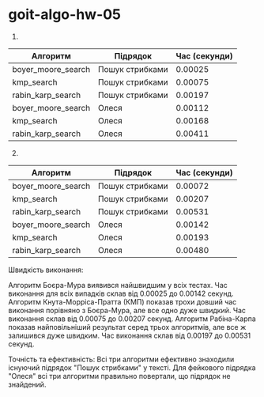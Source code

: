 # goit-algo-hw-05


1)

| Алгоритм                  | Підрядок              | Час (секунди)   |
|---------------------------|-----------------------|-----------------|
| boyer_moore_search        | Пошук стрибками       | 0.00025         |
| kmp_search                | Пошук стрибками       | 0.00075         |
| rabin_karp_search         | Пошук стрибками       | 0.00197         |
| boyer_moore_search        | Олеся                 | 0.00112         |
| kmp_search                | Олеся                 | 0.00168         |
| rabin_karp_search         | Олеся                 | 0.00411         |


2)

| Алгоритм                  | Підрядок              | Час (секунди)   |
|---------------------------|-----------------------|-----------------|
| boyer_moore_search        | Пошук стрибками       | 0.00072         |
| kmp_search                | Пошук стрибками       | 0.00207         |
| rabin_karp_search         | Пошук стрибками       | 0.00531         |
| boyer_moore_search        | Олеся                 | 0.00142         |
| kmp_search                | Олеся                 | 0.00193         |
| rabin_karp_search         | Олеся                 | 0.00480         |




Швидкість виконання:

Алгоритм Боєра-Мура виявився найшвидшим у всіх тестах. Час виконання для всіх випадків склав від 0.00025 до 0.00142 секунд.
Алгоритм Кнута-Морріса-Пратта (КМП) показав трохи довший час виконання порівняно з Боєра-Мура, але все одно дуже швидкий. Час виконання склав від 0.00075 до 0.00207 секунд.
Алгоритм Рабіна-Карпа показав найповільніший результат серед трьох алгоритмів, але все ж залишився дуже швидким. Час виконання склав від 0.00197 до 0.00531 секунд.

Точність та ефективність:
Всі три алгоритми ефективно знаходили існуючий підрядок "Пошук стрибками" у тексті.
Для фейкового підрядка "Олеся" всі три алгоритми правильно повертали, що підрядок не знайдений.
